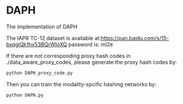 # DAPH
The implementation of DAPH


The IAPR TC-12 dataset is available at:https://pan.baidu.com/s/15-bxqgiQk1hx53BQrWIoXQ password is: ml2e

If there are not corresponding proxy hash codes in ./data_aware_proxy_codes, please generate the proxy hash codes by:
```python 
python DAPH_proxy_code.py
```


Then you can train the modality-spcific hashing networks by:
```python 
python DAPH.py
```
